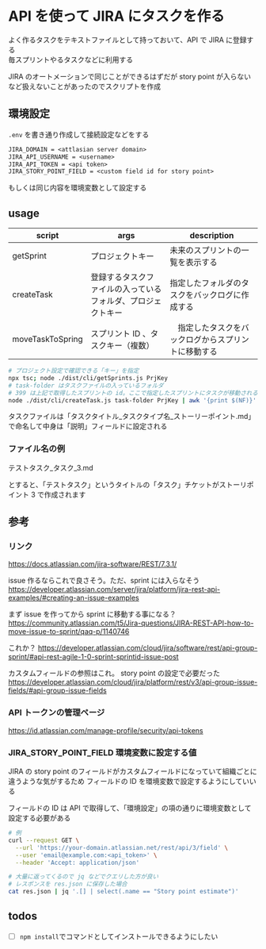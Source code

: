 # API を使って JIRA にタスクを作る

よく作るタスクをテキストファイルとして持っておいて、API で JIRA に登録する  
毎スプリントやるタスクなどに利用する

JIRA のオートメーションで同じことができるはずだが story point が入らないなど扱えないことがあったのでスクリプトを作成

## 環境設定

`.env` を書き通り作成して接続設定などをする

```txt
JIRA_DOMAIN = <attlasian server domain>
JIRA_API_USERNAME = <username>
JIRA_API_TOKEN = <api token>
JIRA_STORY_POINT_FIELD = <custom field id for story point>
```

もしくは同じ内容を環境変数として設定する

## usage

| script | args | description |
| --- | --- | --- |
| getSprint | プロジェクトキー | 未来のスプリントの一覧を表示する |
| createTask | 登録するタスクファイルの入っているフォルダ、プロジェクトキー | 指定したフォルダのタスクをバックログに作成する |
| moveTaskToSpring | スプリント ID 、タスクキー（複数） |　指定したタスクをバックログからスプリントに移動する |

```bash
# プロジェクト設定で確認できる「キー」を指定
npx tsc; node ./dist/cli/getSprints.js PrjKey
# task-folder はタスクファイルの入っているフォルダ
# 399 は上記で取得したスプリントの id。ここで指定したスプリントにタスクが移動される
node ./dist/cli/createTask.js task-folder PrjKey | awk '{print $(NF)}' | xargs node dist/cli/moveTaskToSprint.js 399

```

タスクファイルは「タスクタイトル_タスクタイプ名_ストーリーポイント.md」で命名して中身は「説明」フィールドに設定される

### ファイル名の例

テストタスク_タスク_3.md

とすると、「テストタスク」というタイトルの「タスク」チケットがストーリポイント 3 で作成されます

## 参考

### リンク

<https://docs.atlassian.com/jira-software/REST/7.3.1/>

issue 作るならこれで良さそう。ただ、sprint には入らなそう
<https://developer.atlassian.com/server/jira/platform/jira-rest-api-examples/#creating-an-issue-examples>

まず issue を作ってから sprint に移動する事になる？
<https://community.atlassian.com/t5/Jira-questions/JIRA-REST-API-how-to-move-issue-to-sprint/qaq-p/1140746>

これか？
<https://developer.atlassian.com/cloud/jira/software/rest/api-group-sprint/#api-rest-agile-1-0-sprint-sprintid-issue-post>

カスタムフィールドの参照はこれ。 story point の設定で必要だった
<https://developer.atlassian.com/cloud/jira/platform/rest/v3/api-group-issue-fields/#api-group-issue-fields>

### API トークンの管理ページ

<https://id.atlassian.com/manage-profile/security/api-tokens>

### JIRA_STORY_POINT_FIELD 環境変数に設定する値

JIRA の story point のフィールドがカスタムフィールドになっていて組織ごとに違うような気がするため
フィールドの ID を環境変数で設定するようにしていいる

フィールドの ID は API で取得して、「環境設定」の項の通りに環境変数として設定する必要がある

```bash
# 例
curl --request GET \
  --url 'https://your-domain.atlassian.net/rest/api/3/field' \
  --user 'email@example.com:<api_token>' \
  --header 'Accept: application/json'

# 大量に返ってくるので jq などでクエリした方が良い
# レスポンスを res.json に保存した場合
cat res.json | jq '.[] | select(.name == "Story point estimate")'
```

## todos

- [ ] `npm install`でコマンドとしてインストールできるようにしたい

